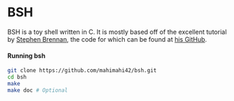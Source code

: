 BSH
===

BSH is a toy shell written in C. It is mostly based off of the excellent tutorial by [Stephen Brennan](http://stephen-brennan.com/), the code for which can be found at [his GitHub](https://github.com/brenns10/lsh).

#### Running bsh

```bash
git clone https://github.com/mahimahi42/bsh.git
cd bsh
make
make doc # Optional
```
